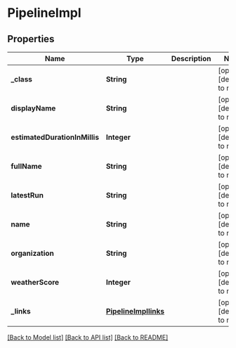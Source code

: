 # PipelineImpl
## Properties

Name | Type | Description | Notes
------------ | ------------- | ------------- | -------------
**\_class** | **String** |  | [optional] [default to null]
**displayName** | **String** |  | [optional] [default to null]
**estimatedDurationInMillis** | **Integer** |  | [optional] [default to null]
**fullName** | **String** |  | [optional] [default to null]
**latestRun** | **String** |  | [optional] [default to null]
**name** | **String** |  | [optional] [default to null]
**organization** | **String** |  | [optional] [default to null]
**weatherScore** | **Integer** |  | [optional] [default to null]
**\_links** | [**PipelineImpllinks**](PipelineImpllinks.md) |  | [optional] [default to null]

[[Back to Model list]](../README.md#documentation-for-models) [[Back to API list]](../README.md#documentation-for-api-endpoints) [[Back to README]](../README.md)

